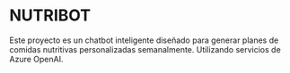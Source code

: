 # NUTRIBOT 

Este proyecto es un chatbot inteligente diseñado para generar planes de comidas nutritivas personalizadas semanalmente. Utilizando servicios de Azure OpenAI.


